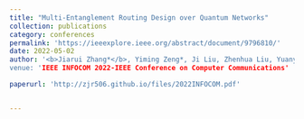 ```yaml
---
title: "Multi-Entanglement Routing Design over Quantum Networks"
collection: publications
category: conferences
permalink: 'https://ieeexplore.ieee.org/abstract/document/9796810/'
date: 2022-05-02
author: '<b>Jiarui Zhang*</b>, Yiming Zeng*, Ji Liu, Zhenhua Liu, Yuanyuan Yang
venue: 'IEEE INFOCOM 2022-IEEE Conference on Computer Communications'

paperurl: 'http://zjr506.github.io/files/2022INFOCOM.pdf'


---
```

